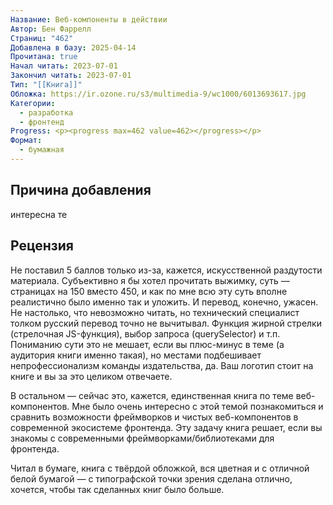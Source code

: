 ```yaml
---
Название: Веб-компоненты в действии
Автор: Бен Фаррелл
Страниц: "462"
Добавлена в базу: 2025-04-14
Прочитана: true
Начал читать: 2023-07-01
Закончил читать: 2023-07-01
Тип: "[[Книга]]"
Обложка: https://ir.ozone.ru/s3/multimedia-9/wc1000/6013693617.jpg
Категории:
  - разработка
  - фронтенд
Progress: <p><progress max=462 value=462></progress></p>
Формат:
  - бумажная
---
```

## Причина добавления

интересна те

## Рецензия

Не поставил 5 баллов только из-за, кажется, искусственной раздутости материала. Субъективно я бы хотел прочитать выжимку, суть — страницах на 150 вместо 450, и как по мне всю эту суть вполне реалистично было именно так и уложить. И перевод, конечно, ужасен. Не настолько, что невозможно читать, но технический специалист толком русский перевод точно не вычитывал. Функция жирной стрелки (стрелочная JS-функция), выбор запроса (querySelector) и т.п. Пониманию сути это не мешает, если вы плюс-минус в теме (а аудитория книги именно такая), но местами подбешивает непрофессионализм команды издательства, да. Ваш логотип стоит на книге и вы за это целиком отвечаете.

В остальном — сейчас это, кажется, единственная книга по теме веб-компонентов. Мне было очень интересно с этой темой познакомиться и сравнить возможности фреймворков и чистых веб-компонентов в современной экосистеме фронтенда. Эту задачу книга решает, если вы знакомы с современными фреймворками/библиотеками для фронтенда.

Читал в бумаге, книга с твёрдой обложкой, вся цветная и с отличной белой бумагой — с типографской точки зрения сделана отлично, хочется, чтобы так сделанных книг было больше.  